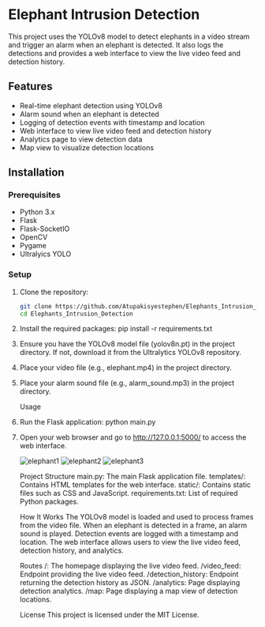 # Elephant Intrusion Detection

This project uses the YOLOv8 model to detect elephants in a video stream and trigger an alarm when an elephant is detected. It also logs the detections and provides a web interface to view the live video feed and detection history.

## Features

- Real-time elephant detection using YOLOv8
- Alarm sound when an elephant is detected
- Logging of detection events with timestamp and location
- Web interface to view live video feed and detection history
- Analytics page to view detection data
- Map view to visualize detection locations

## Installation

### Prerequisites

- Python 3.x
- Flask
- Flask-SocketIO
- OpenCV
- Pygame
- Ultralyics YOLO

### Setup

1. Clone the repository:
   ```sh
   git clone https://github.com/Atupakisyestephen/Elephants_Intrusion_Detection.git
   cd Elephants_Intrusion_Detection
2. Install the required packages:
    pip install -r requirements.txt
3. Ensure you have the YOLOv8 model file (yolov8n.pt) in the project directory. If not, download it from the Ultralytics YOLOv8 repository.
4. Place your video file (e.g., elephant.mp4) in the project directory.
5. Place your alarm sound file (e.g., alarm_sound.mp3) in the project directory.

   Usage
1. Run the Flask application:
   python main.py
2. Open your web browser and go to http://127.0.0.1:5000/ to access the web interface.

   ![elephant1](https://github.com/user-attachments/assets/d4c8d9e5-2feb-4a64-b47d-3dcc59ef4551)
   ![elephant2](https://github.com/user-attachments/assets/67818881-fcaa-4279-98a7-fae2d5889e78)
   ![elephant3](https://github.com/user-attachments/assets/fbc76001-cb3b-47a4-900b-27a9b2f9821d)

   Project Structure
main.py: The main Flask application file.
templates/: Contains HTML templates for the web interface.
static/: Contains static files such as CSS and JavaScript.
requirements.txt: List of required Python packages.

   How It Works
The YOLOv8 model is loaded and used to process frames from the video file.
When an elephant is detected in a frame, an alarm sound is played.
Detection events are logged with a timestamp and location.
The web interface allows users to view the live video feed, detection history, and analytics.

   Routes
/: The homepage displaying the live video feed.
/video_feed: Endpoint providing the live video feed.
/detection_history: Endpoint returning the detection history as JSON.
/analytics: Page displaying detection analytics.
/map: Page displaying a map view of detection locations.

   License
This project is licensed under the MIT License.
